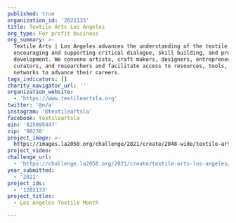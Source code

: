 ```yaml
---
published: true
organization_id: '2021133'
title: Textile Arts Los Angeles
org_type: For profit business
org_summary: >-
  Textile Arts | Los Angeles advances the understanding of the textile arts by
  encouraging and supporting critical dialogue, skill building, and professional
  development. We convene artists, craft makers, designers, entrepreneurs,
  curators, and researchers and facilitate access to resources, tools, and
  networks to advance their careers.
tags_indicators: []
charity_navigator_url: ''
organization_website:
  - 'https://www.textileartsla.org'
twitter: '@n/a'
instagram: '@textileartsla'
facebook: textileartsla
ein: '825095447'
zip: '90230'
project_image: >-
  https://images.la2050.org/challenge/2021/create/2048-wide/textile-arts-los-angeles.jpg
project_video: ''
challenge_url:
  - 'https://challenge.la2050.org/2021/create/textile-arts-los-angeles/'
year_submitted:
  - '2021'
project_ids:
  - '1202133'
project_titles:
  - Los Angeles Textile Month

---
```

